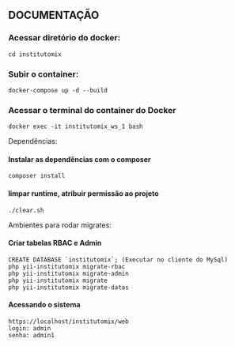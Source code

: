 ## DOCUMENTAÇÃO

### Acessar diretório do docker:
~~~~
cd institutomix
~~~~

### Subir o container:
~~~~
docker-compose up -d --build
~~~~

### Acessar o terminal do container do Docker
~~~~
docker exec -it institutomix_ws_1 bash
~~~~

Dependências:
#### Instalar as dependências com o composer
~~~~
composer install
~~~~

#### limpar runtime, atribuir permissão ao projeto
~~~~
./clear.sh
~~~~

Ambientes para rodar migrates:
#### Criar tabelas RBAC e Admin
~~~~
CREATE DATABASE `institutomix`; (Executar no cliente do MySql)
php yii-institutomix migrate-rbac
php yii-institutomix migrate-admin
php yii-institutomix migrate
php yii-institutomix migrate-datas
~~~~

#### Acessando o sistema
~~~~
https://localhost/institutomix/web
login: admin
senha: admin1
~~~~
